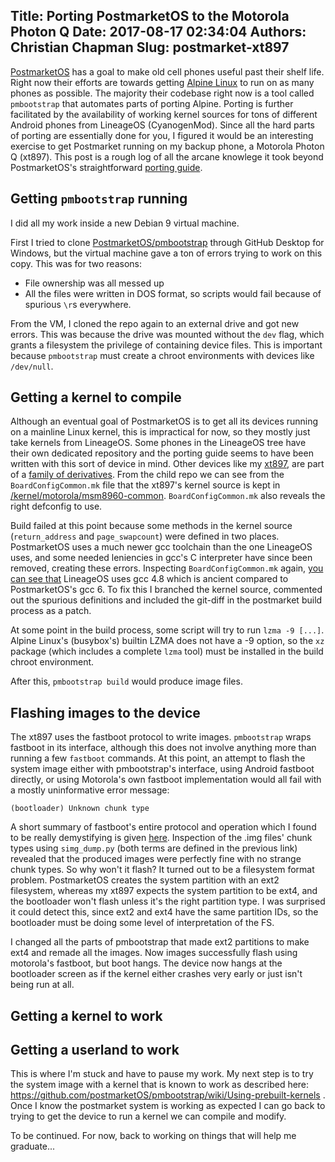 Title: Porting PostmarketOS to the Motorola Photon Q
Date: 2017-08-17 02:34:04
Authors: Christian Chapman
Slug: postmarket-xt897
---

[PostmarketOS](https://www.postmarketos.org) has a goal to make old cell phones useful past their shelf life. Right now their efforts are towards getting [Alpine Linux](https://alpinelinux.org) to run on as many phones as possible. The majority their codebase right now is a tool called `pmbootstrap` that automates parts of porting Alpine. Porting is further facilitated by the availability of working kernel sources for tons of different Android phones from LineageOS (CyanogenMod). Since all the hard parts of porting are essentially done for you, I figured it would be an interesting exercise to get Postmarket running on my backup phone, a Motorola Photon Q (xt897). This post is a rough log of all the arcane knowlege it took beyond PostmarketOS's straightforward [porting guide](https://github.com/postmarketOS/pmbootstrap/wiki/Porting-to-a-new-device). 


Getting `pmbootstrap` running
---

I did all my work inside a new Debian 9 virtual machine. 

First I tried to clone [PostmarketOS/pmbootstrap](https://github.com/postmarketOS/pmbootstrap/) through GitHub Desktop for Windows, but the virtual machine gave a ton of errors trying to work on this copy. This was for two reasons: 

* File ownership was all messed up 
* All the files were written in DOS format, so scripts would fail because of spurious `\r`s everywhere. 

From the VM, I cloned the repo again to an external drive and got new errors. This was because the drive was mounted without the `dev` flag, which grants a filesystem the privilege of containing device files. This is important because `pmbootstrap` must create a chroot environments with devices like `/dev/null`. 

Getting a kernel to compile
---

Although an eventual goal of PostmarketOS is to get all its devices running on a mainline Linux kernel, this is impractical for now, so they mostly just take kernels from LineageOS. Some phones in the LineageOS tree have their own dedicated repository and the porting guide seems to have been written with this sort of device in mind. Other devices like my [xt897](https://github.com/LineageOS/android_device_motorola_xt897), are part of a [family of derivatives](https://github.com/LineageOS/android_device_motorola_msm8960_jbbl-common). From the child repo we can see from the `BoardConfigCommon.mk` file that the xt897's kernel source is kept in [/kernel/motorola/msm8960-common](https://github.com/LineageOS/android_kernel_motorola_msm8960-common). `BoardConfigCommon.mk` also reveals the right defconfig to use.

Build failed at this point because some methods in the kernel source (`return_address` and `page_swapcount`) were defined in two places. PostmarketOS uses a much newer gcc toolchain than the one LineageOS uses, and some needed leniencies in gcc's C interpreter have since been removed, creating these errors. Inspecting `BoardConfigCommon.mk` again, [you can see that](https://github.com/LineageOS/android_device_motorola_msm8960_jbbl-common/blob/680cf488ebc5bfbeaaeb19c7ceb77f724f30c8ec/BoardConfigCommon.mk#L41) LineageOS uses gcc 4.8 which is ancient compared to PostmarketOS's gcc 6. To fix this I branched the kernel source, commented out the spurious definitions and included the git-diff in the postmarket build process as a patch. 

At some point in the build process, some script will try to run `lzma -9 [...]`. Alpine Linux's (busybox's) builtin LZMA does not have a -9 option, so the `xz` package (which includes a complete `lzma` tool) must be installed in the build chroot environment.

After this, `pmbootstrap build` would produce image files.


Flashing images to the device
---

The xt897 uses the fastboot protocol to write images. `pmbootstrap` wraps fastboot in its interface, although this does not involve anything more than running a few `fastboot` commands. At this point, an attempt to flash the system image either with pmbootstrap's interface, using Android fastboot directly, or using Motorola's own fastboot implementation would all fail with a mostly uninformative error message: 
    
    (bootloader) Unknown chunk type

A short summary of fastboot's entire protocol and operation which I found to be really demystifying is given [here](http://www.2net.co.uk/tutorial/android-sparse-image-format). Inspection of the .img files' chunk types using `simg_dump.py` (both terms are defined in the previous link) revealed that the produced images were perfectly fine with no strange chunk types. So why won't it flash? It turned out to be a filesystem format problem. PostmarketOS creates the system partition with an ext2 filesystem, whereas my xt897 expects the system partition to be ext4, and the bootloader won't flash unless it's the right partition type. I was surprised it could detect this, since ext2 and ext4 have the same partition IDs, so the bootloader must be doing some level of interpretation of the FS. 

I changed all the parts of pmbootstrap that made ext2 partitions to make ext4 and remade all the images. Now images successfully flash using motorola's fastboot, but boot hangs. The device now hangs at the bootloader screen as if the kernel either crashes very early or just isn't being run at all.  

Getting a kernel to work
---


Getting a userland to work
---

This is where I'm stuck and have to pause my work. My next step is to try the system image with a kernel that is known to work as described here: https://github.com/postmarketOS/pmbootstrap/wiki/Using-prebuilt-kernels . Once I know the postmarket system is working as expected I can go back to trying to get the device to run a kernel we can compile and modify.

To be continued. For now, back to working on things that will help me graduate...
